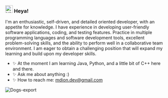### <img src='https://qpluspicture.oss-cn-beijing.aliyuncs.com/6LjjQA/Hi.gif' alt='Hi' width="24"/> Heya!

I'm an enthusiastic, self-driven, and detailed oriented developer, with an appetite for knowledge. I have experience in developing user-friendly software applications, coding, and testing features. Practice in multiple programming languages and software development tools, excellent problem-solving skills, and the ability to perform well in a collaborative team environment. I am eager to obtain a challenging position that will expand my learning and build upon my developer skills.

- ✨ At the moment I am learning Java, Python, and a little bit of C++ here and there.
- ✨ Ask me about anything :)
- ✨ How to reach me: mdion.dev@gmail.com


![Dogs-export](https://github.com/MotBCS/MotBCS/assets/82474687/9fb33fcf-edfb-4d5b-996a-a9774079ac24)
